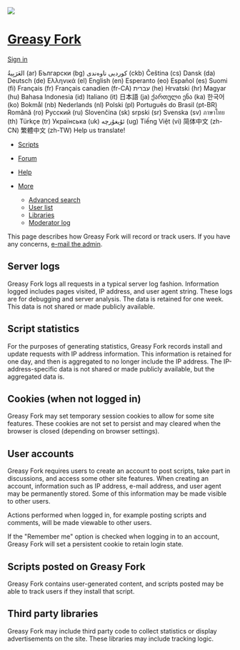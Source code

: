 [![](/vite/assets/blacklogo96-CxYTSM_T.png)](https://greasyfork.org/en)

[Greasy Fork](https://greasyfork.org/en)
========================================

[Sign in](https://greasyfork.org/en/users/sign_in?return_to=%2Fen%2Fhelp%2Fprivacy)

العَرَبِيةُ (ar) Български (bg) کوردیی ناوەندی (ckb) Čeština (cs) Dansk (da) Deutsch (de) Ελληνικά (el) English (en) Esperanto (eo) Español (es) Suomi (fi) Français (fr) Français canadien (fr-CA) עברית (he) Hrvatski (hr) Magyar (hu) Bahasa Indonesia (id) Italiano (it) 日本語 (ja) ქართული ენა (ka) 한국어 (ko) Bokmål (nb) Nederlands (nl) Polski (pl) Português do Brasil (pt-BR) Română (ro) Русский (ru) Slovenčina (sk) srpski (sr) Svenska (sv) ภาษาไทย (th) Türkçe (tr) Українська (uk) ئۇيغۇرچە (ug) Tiếng Việt (vi) 简体中文 (zh-CN) 繁體中文 (zh-TW) Help us translate!  

* [Scripts](https://greasyfork.org/en/scripts)
* [Forum](https://greasyfork.org/en/discussions)
* [Help](https://greasyfork.org/en/help)
* [More](#)
    
    * [Advanced search](https://greasyfork.org/en/search)
    * [User list](https://greasyfork.org/en/users)
    * [Libraries](https://greasyfork.org/en/scripts/libraries)
    * [Moderator log](https://greasyfork.org/en/moderator_actions)
    

This page describes how Greasy Fork will record or track users. If you have any concerns, [e-mail the admin](mailto:jason.barnabe@gmail.com).

Server logs
-----------

Greasy Fork logs all requests in a typical server log fashion. Information logged includes pages visited, IP address, and user agent string. These logs are for debugging and server analysis. The data is retained for one week. This data is not shared or made publicly available.

Script statistics
-----------------

For the purposes of generating statistics, Greasy Fork records install and update requests with IP address information. This information is retained for one day, and then is aggregated to no longer include the IP address. The IP-address-specific data is not shared or made publicly available, but the aggregated data is.

Cookies (when not logged in)
----------------------------

Greasy Fork may set temporary session cookies to allow for some site features. These cookies are not set to persist and may cleared when the browser is closed (depending on browser settings).

User accounts
-------------

Greasy Fork requires users to create an account to post scripts, take part in discussions, and access some other site features. When creating an account, information such as IP address, e-mail address, and user agent may be permanently stored. Some of this information may be made visible to other users.

Actions performed when logged in, for example posting scripts and comments, will be made viewable to other users.

If the "Remember me" option is checked when logging in to an account, Greasy Fork will set a persistent cookie to retain login state.

Scripts posted on Greasy Fork
-----------------------------

Greasy Fork contains user-generated content, and scripts posted may be able to track users if they install that script.

Third party libraries
---------------------

Greasy Fork may include third party code to collect statistics or display advertisements on the site. These libraries may include tracking logic.
